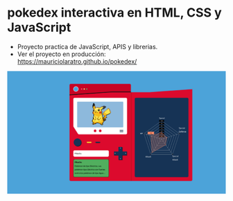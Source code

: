 # pokedex interactiva en HTML, CSS y JavaScript
- Proyecto practica de JavaScript, APIS y librerias.
- Ver el proyecto en producción: https://mauriciolaratro.github.io/pokedex/
<img src="https://github.com/LeonidasEsteban/taller-pokedex/raw/main/design/Pokedex.jpg">
